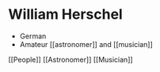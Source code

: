 # William Herschel

- German
- Amateur [[astronomer]] and [[musician]]

[[People]] [[Astronomer]] [[Musician]]


